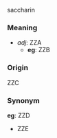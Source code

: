 saccharin
### Meaning
+ _adj_: ZZA
    + __eg__: ZZB

### Origin

ZZC

### Synonym

__eg__: ZZD

+ ZZE


